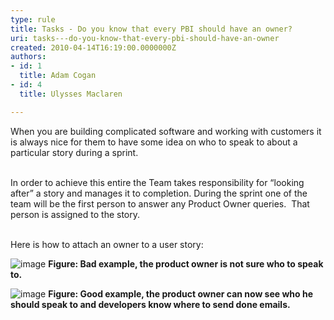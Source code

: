 ```yaml
---
type: rule
title: Tasks - Do you know that every PBI should have an owner?
uri: tasks---do-you-know-that-every-pbi-should-have-an-owner
created: 2010-04-14T16:19:00.0000000Z
authors:
- id: 1
  title: Adam Cogan
- id: 4
  title: Ulysses Maclaren

---
```


 When you are building complicated software and working with customers it is always nice for them to have some idea on who to speak to about a particular story during a sprint. 

<br>In order to achieve this entire the Team takes responsibility for “looking after” a story and manages it to completion. During the sprint one of the team will be the first person to answer any Product Owner queries.  That person is assigned to the story.

<br>Here is how to attach an owner to a user story: <br> 


![image](/Management/RulesToBetterScrumUsingTFS/PublishingImages/UserStoryOwner_Bad.png "image") 
**Figure: Bad example, the product owner is not sure who to speak to.**

![image](/Management/RulesToBetterScrumUsingTFS/PublishingImages/UserStoryOwner_Good.png "image") 
**Figure: Good example, the product owner can now see who he should speak to and developers know where to send done emails.**

